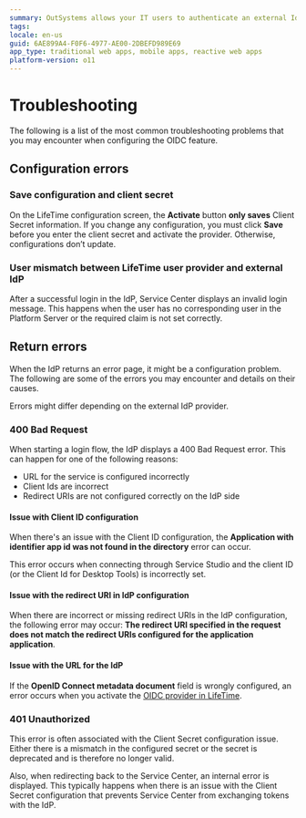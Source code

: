```yaml
---
summary: OutSystems allows your IT users to authenticate an external IdP via OpenID Connect.
tags:
locale: en-us
guid: 6AE899A4-F0F6-4977-AE00-2DBEFD989E69
app_type: traditional web apps, mobile apps, reactive web apps
platform-version: o11
---
```


# Troubleshooting

The following is a list of the most common troubleshooting problems that you may encounter when configuring the OIDC feature.

## Configuration errors

### Save configuration and client secret

On the LifeTime configuration screen, the **Activate** button **only saves** Client Secret information. If you change any configuration, you must click **Save** before you enter the client secret and activate the provider. Otherwise, configurations don’t update.

### User mismatch between LifeTime user provider and external IdP

After a successful login in the IdP, Service Center displays an invalid login message. This happens when the user has no corresponding user in the Platform Server or the required claim is not set correctly.

## Return errors

When the IdP returns an error page, it might be a configuration problem. The following are some of the errors you may encounter and details on their causes.

<div class="info" markdown="1">

Errors might differ depending on the external IdP provider.

</div>

### 400 Bad Request

When starting a login flow, the IdP displays a 400 Bad Request error. This can happen for one of the following reasons:
* URL for the service is configured incorrectly
* Client Ids are incorrect
* Redirect URIs are not configured correctly on the IdP side

#### Issue with Client ID configuration

When there's an issue with the Client ID configuration, the **Application with identifier app id was not found in the directory** error can occur.

This error occurs when connecting through Service Studio and the client ID (or the Client Id for Desktop Tools) is incorrectly set.

#### Issue with the redirect URI in IdP configuration

When there are incorrect or missing redirect URIs in the IdP configuration, the following error may occur: **The redirect URI specified in the request does not match the redirect URIs configured for the application application**.

#### Issue with the URL for the IdP

If the **OpenID Connect metadata document** field is wrongly configured, an error occurs when you activate the [OIDC provider in LifeTime](external-idp-lifetime.md).

### 401 Unauthorized

This error is often associated with the Client Secret configuration issue. Either there is a mismatch in the configured secret or the secret is deprecated and is therefore no longer valid.

Also, when redirecting back to the Service Center, an internal error is displayed. This typically happens when there is an issue with the Client Secret configuration that prevents Service Center from exchanging tokens with the IdP.

